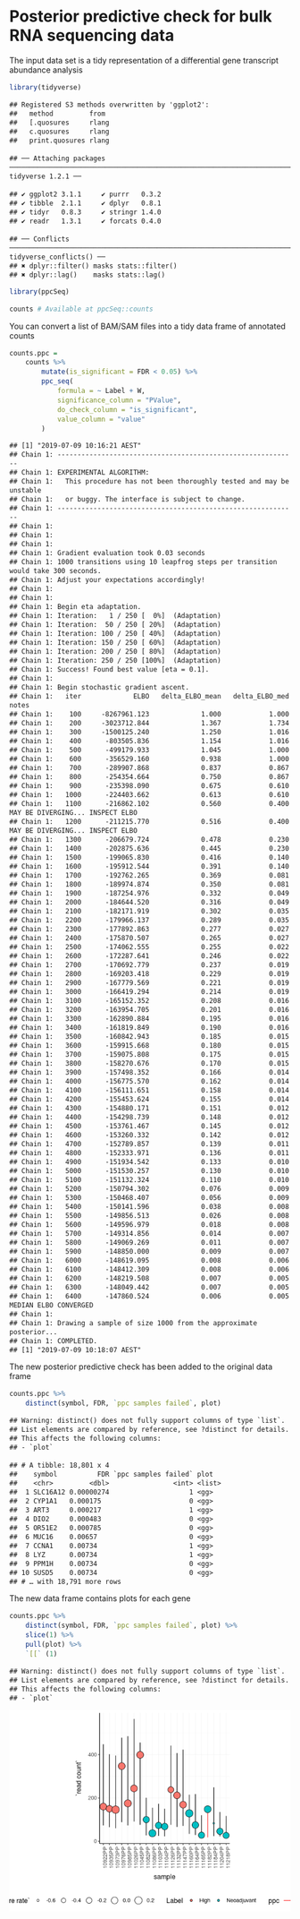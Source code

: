 Posterior predictive check for bulk RNA sequencing data
================

The input data set is a tidy representation of a differential gene
transcript abundance analysis

``` r
library(tidyverse)
```

    ## Registered S3 methods overwritten by 'ggplot2':
    ##   method         from 
    ##   [.quosures     rlang
    ##   c.quosures     rlang
    ##   print.quosures rlang

    ## ── Attaching packages ─────────────────────────────────────────────────────────────────────────────────────────────────────────────────────── tidyverse 1.2.1 ──

    ## ✔ ggplot2 3.1.1     ✔ purrr   0.3.2
    ## ✔ tibble  2.1.1     ✔ dplyr   0.8.1
    ## ✔ tidyr   0.8.3     ✔ stringr 1.4.0
    ## ✔ readr   1.3.1     ✔ forcats 0.4.0

    ## ── Conflicts ────────────────────────────────────────────────────────────────────────────────────────────────────────────────────────── tidyverse_conflicts() ──
    ## ✖ dplyr::filter() masks stats::filter()
    ## ✖ dplyr::lag()    masks stats::lag()

``` r
library(ppcSeq)
```

``` r
counts # Available at ppcSeq::counts
```

You can convert a list of BAM/SAM files into a tidy data frame of
annotated counts

``` r
counts.ppc = 
    counts %>% 
        mutate(is_significant = FDR < 0.05) %>% 
        ppc_seq(
            formula = ~ Label + W, 
            significance_column = "PValue", 
            do_check_column = "is_significant", 
            value_column = "value"
        )
```

    ## [1] "2019-07-09 10:16:21 AEST"
    ## Chain 1: ------------------------------------------------------------
    ## Chain 1: EXPERIMENTAL ALGORITHM:
    ## Chain 1:   This procedure has not been thoroughly tested and may be unstable
    ## Chain 1:   or buggy. The interface is subject to change.
    ## Chain 1: ------------------------------------------------------------
    ## Chain 1: 
    ## Chain 1: 
    ## Chain 1: 
    ## Chain 1: Gradient evaluation took 0.03 seconds
    ## Chain 1: 1000 transitions using 10 leapfrog steps per transition would take 300 seconds.
    ## Chain 1: Adjust your expectations accordingly!
    ## Chain 1: 
    ## Chain 1: 
    ## Chain 1: Begin eta adaptation.
    ## Chain 1: Iteration:   1 / 250 [  0%]  (Adaptation)
    ## Chain 1: Iteration:  50 / 250 [ 20%]  (Adaptation)
    ## Chain 1: Iteration: 100 / 250 [ 40%]  (Adaptation)
    ## Chain 1: Iteration: 150 / 250 [ 60%]  (Adaptation)
    ## Chain 1: Iteration: 200 / 250 [ 80%]  (Adaptation)
    ## Chain 1: Iteration: 250 / 250 [100%]  (Adaptation)
    ## Chain 1: Success! Found best value [eta = 0.1].
    ## Chain 1: 
    ## Chain 1: Begin stochastic gradient ascent.
    ## Chain 1:   iter             ELBO   delta_ELBO_mean   delta_ELBO_med   notes 
    ## Chain 1:    100     -8267961.123             1.000            1.000
    ## Chain 1:    200     -3023712.844             1.367            1.734
    ## Chain 1:    300     -1500125.240             1.250            1.016
    ## Chain 1:    400      -803505.836             1.154            1.016
    ## Chain 1:    500      -499179.933             1.045            1.000
    ## Chain 1:    600      -356529.160             0.938            1.000
    ## Chain 1:    700      -289907.868             0.837            0.867
    ## Chain 1:    800      -254354.664             0.750            0.867
    ## Chain 1:    900      -235398.090             0.675            0.610
    ## Chain 1:   1000      -224403.662             0.613            0.610
    ## Chain 1:   1100      -216862.102             0.560            0.400   MAY BE DIVERGING... INSPECT ELBO
    ## Chain 1:   1200      -211215.770             0.516            0.400   MAY BE DIVERGING... INSPECT ELBO
    ## Chain 1:   1300      -206679.724             0.478            0.230
    ## Chain 1:   1400      -202875.636             0.445            0.230
    ## Chain 1:   1500      -199065.830             0.416            0.140
    ## Chain 1:   1600      -195912.544             0.391            0.140
    ## Chain 1:   1700      -192762.265             0.369            0.081
    ## Chain 1:   1800      -189974.874             0.350            0.081
    ## Chain 1:   1900      -187254.976             0.332            0.049
    ## Chain 1:   2000      -184644.520             0.316            0.049
    ## Chain 1:   2100      -182171.919             0.302            0.035
    ## Chain 1:   2200      -179966.137             0.289            0.035
    ## Chain 1:   2300      -177892.863             0.277            0.027
    ## Chain 1:   2400      -175870.507             0.265            0.027
    ## Chain 1:   2500      -174062.555             0.255            0.022
    ## Chain 1:   2600      -172287.641             0.246            0.022
    ## Chain 1:   2700      -170692.779             0.237            0.019
    ## Chain 1:   2800      -169203.418             0.229            0.019
    ## Chain 1:   2900      -167779.569             0.221            0.019
    ## Chain 1:   3000      -166419.294             0.214            0.019
    ## Chain 1:   3100      -165152.352             0.208            0.016
    ## Chain 1:   3200      -163954.705             0.201            0.016
    ## Chain 1:   3300      -162890.884             0.195            0.016
    ## Chain 1:   3400      -161819.849             0.190            0.016
    ## Chain 1:   3500      -160842.943             0.185            0.015
    ## Chain 1:   3600      -159915.668             0.180            0.015
    ## Chain 1:   3700      -159075.808             0.175            0.015
    ## Chain 1:   3800      -158270.676             0.170            0.015
    ## Chain 1:   3900      -157498.352             0.166            0.014
    ## Chain 1:   4000      -156775.570             0.162            0.014
    ## Chain 1:   4100      -156111.651             0.158            0.014
    ## Chain 1:   4200      -155453.624             0.155            0.014
    ## Chain 1:   4300      -154880.171             0.151            0.012
    ## Chain 1:   4400      -154298.739             0.148            0.012
    ## Chain 1:   4500      -153761.467             0.145            0.012
    ## Chain 1:   4600      -153260.332             0.142            0.012
    ## Chain 1:   4700      -152789.857             0.139            0.011
    ## Chain 1:   4800      -152333.971             0.136            0.011
    ## Chain 1:   4900      -151934.542             0.133            0.010
    ## Chain 1:   5000      -151530.257             0.130            0.010
    ## Chain 1:   5100      -151132.324             0.110            0.010
    ## Chain 1:   5200      -150794.302             0.076            0.009
    ## Chain 1:   5300      -150468.407             0.056            0.009
    ## Chain 1:   5400      -150141.596             0.038            0.008
    ## Chain 1:   5500      -149856.513             0.026            0.008
    ## Chain 1:   5600      -149596.979             0.018            0.008
    ## Chain 1:   5700      -149314.856             0.014            0.007
    ## Chain 1:   5800      -149069.269             0.011            0.007
    ## Chain 1:   5900      -148850.000             0.009            0.007
    ## Chain 1:   6000      -148619.095             0.008            0.006
    ## Chain 1:   6100      -148412.309             0.008            0.006
    ## Chain 1:   6200      -148219.508             0.007            0.005
    ## Chain 1:   6300      -148049.442             0.007            0.005
    ## Chain 1:   6400      -147860.524             0.006            0.005   MEDIAN ELBO CONVERGED
    ## Chain 1: 
    ## Chain 1: Drawing a sample of size 1000 from the approximate posterior... 
    ## Chain 1: COMPLETED.
    ## [1] "2019-07-09 10:18:07 AEST"

The new posterior predictive check has been added to the original data
frame

``` r
counts.ppc %>% 
    distinct(symbol, FDR, `ppc samples failed`, plot)
```

    ## Warning: distinct() does not fully support columns of type `list`.
    ## List elements are compared by reference, see ?distinct for details.
    ## This affects the following columns:
    ## - `plot`

    ## # A tibble: 18,801 x 4
    ##    symbol          FDR `ppc samples failed` plot  
    ##    <chr>         <dbl>                <int> <list>
    ##  1 SLC16A12 0.00000274                    1 <gg>  
    ##  2 CYP1A1   0.000175                      0 <gg>  
    ##  3 ART3     0.000217                      1 <gg>  
    ##  4 DIO2     0.000483                      0 <gg>  
    ##  5 OR51E2   0.000785                      0 <gg>  
    ##  6 MUC16    0.00657                       0 <gg>  
    ##  7 CCNA1    0.00734                       1 <gg>  
    ##  8 LYZ      0.00734                       1 <gg>  
    ##  9 PPM1H    0.00734                       0 <gg>  
    ## 10 SUSD5    0.00734                       0 <gg>  
    ## # … with 18,791 more rows

The new data frame contains plots for each gene

``` r
counts.ppc %>% 
    distinct(symbol, FDR, `ppc samples failed`, plot) %>%
    slice(1) %>%
    pull(plot) %>%
    `[[` (1)
```

    ## Warning: distinct() does not fully support columns of type `list`.
    ## List elements are compared by reference, see ?distinct for details.
    ## This affects the following columns:
    ## - `plot`

![](README_files/figure-gfm/unnamed-chunk-5-1.png)<!-- -->
